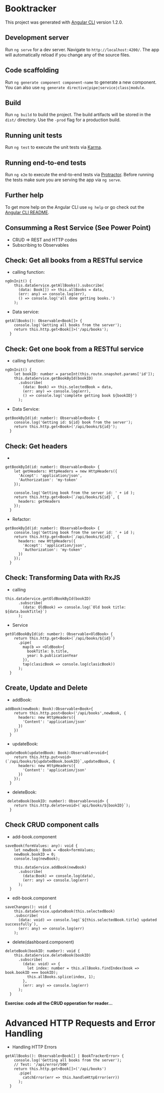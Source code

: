 # Booktracker

This project was generated with [Angular CLI](https://github.com/angular/angular-cli) version 1.2.0.

## Development server

Run `ng serve` for a dev server. Navigate to `http://localhost:4200/`. The app will automatically reload if you change any of the source files.

## Code scaffolding

Run `ng generate component component-name` to generate a new component. You can also use `ng generate directive|pipe|service|class|module`.

## Build

Run `ng build` to build the project. The build artifacts will be stored in the `dist/` directory. Use the `-prod` flag for a production build.

## Running unit tests

Run `ng test` to execute the unit tests via [Karma](https://karma-runner.github.io).

## Running end-to-end tests

Run `ng e2e` to execute the end-to-end tests via [Protractor](http://www.protractortest.org/).
Before running the tests make sure you are serving the app via `ng serve`.

## Further help

To get more help on the Angular CLI use `ng help` or go check out the [Angular CLI README](https://github.com/angular/angular-cli/blob/master/README.md).

## Consumming a Rest Service (See Power Point)
* CRUD => REST and HTTP codes
* Subscribing to Observables

## Check: Get all books from a RESTful service
* calling function:
```
ngOnInit() {
    this.dataService.getAllBooks().subscribe(
      (data: Book[]) => this.allBooks = data,
      (err: any) => console.log(err),
      () => console.log('all done getting books.')
    );
```
* Data service:
```
getAllBooks(): Observable<Book[]> {
    console.log('Getting all books from the server');
    return this.http.get<Book[]>('/api/books');
  }
```
## Check: Get one book from a RESTful service
* calling function:
```
ngOnInit() {
    let bookID: number = parseInt(this.route.snapshot.params['id']);
    this.dataService.getBookById(bookID)
      .subscribe(
        (data: Book) => this.selectedBook = data,
        (err: any) => console.log(err),
        () => console.log('complete getting book ${bookID}')
      );
```
* Data Service:
```
getBookById(id: number): Observable<Book> {
    console.log('Getting id: ${id} book from the server');
    return this.http.get<Book>('/api/books/${id}');
  }
```
## Check: Get headers
*
```
getBookById(id: number): Observable<Book> {
    let getHeaders: HttpHeaders = new HttpHeaders({
      'Accept': 'application/json',
      'Authorization': 'my-token'
    });

    console.log('Getting book from the server id: ' + id );
    return this.http.get<Book>(`/api/books/${id}`, {
      headers: getHeaders
    });
  }
```
* Refactor:
```
getBookById(id: number): Observable<Book> {
    console.log('Getting book from the server id: ' + id );
    return this.http.get<Book>(`/api/books/${id}`, {
      headers: new HttpHeaders({
        'Accept': 'application/json',
        'Authorization': 'my-token'
      })
    });
  }
```
## Check: Transforming Data with RxJS
* calling
```
this.dataService.getOldBookById(bookID)
      .subscribe(
        (data: OldBook) => console.log(`Old book title: ${data.bookTitle}`)
      );
```
* Service
```
getOldBookById(id: number): Observable<OldBook> {
    return this.http.get<Book>(`/api/books/${id}`)
      .pipe(
        map(b => <OldBook>{
          bookTitle: b.title,
          year: b.publicationYear
        }),
        tap(clasicBook => console.log(clasicBook))
      );
  }
```
## Create, Update and Delete
* addBook:
```
addBook(newBook: Book):Observable<Book>{
    return this.http.post<Book>('/api/books',newBook, {
      headers: new HttpHeaders({
        'Content': 'application/json'
      })
    })
  }
```
* updateBook:
```
updateBook(updatedBook: Book):Observable<void>{
    return this.http.put<void>(`/api/books/${updatedBook.bookID}`,updatedBook, {
      headers: new HttpHeaders({
        'Content': 'application/json'
      })
    });
  }
```
* deleteBook:
```
 deleteBook(bookID: number): Observable<void> {
    return this.http.delete<void>(`api/books/${bookID}`);
  }
```
## Check CRUD component calls
* add-book.component
```
saveBook(formValues: any): void {
    let newBook: Book = <Book>formValues;
    newBook.bookID = 0;
    console.log(newBook);

    this.dataService.addBook(newBook)
      .subscribe(
        (data:Book) => console.log(data),
        (err: any) => console.log(err)
      );
  }
```
* edit-book.component
```
saveChanges(): void {
    this.dataService.updateBook(this.selectedBook)
    .subscribe(
      (data: void) => console.log(`${this.selectedBook.title} updated successfully`),
      (err: any) => console.log(err)
    );
```
* delete(dashboard.component)
```
deleteBook(bookID: number): void {
    this.dataService.deleteBook(bookID)
      .subscribe(
        (data: void) => {
          let index: number = this.allBooks.findIndex(book => book.bookID === bookID);
          this.allBooks.splice(index, 1);
        },
        (err: any) => console.log(err)
      );
  }
```
**Exercise: code all the CRUD opperation for reader...**

# Advanced HTTP Requests and Error Handling

* Handling HTTP Errors
```
getAllBooks(): Observable<Book[] | BookTrackerError> {
    console.log('Getting all books from the server');
    // Test: '/api/error/500'
    return this.http.get<Book[]>('/api/books')
      .pipe(
        catchError(err => this.handleHttpError(err))
      );
  }
```